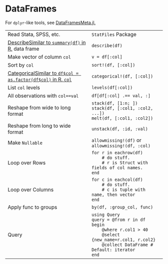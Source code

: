 
# DataFrames
For `dplyr`-like tools, see
[DataFramesMeta.jl.](https://github.com/JuliaStats/DataFramesMeta.jl)

|                                  |                                           |
| -------------------------------- | ----------------------------------------- |
| Read Stata, SPSS, etc.           | `StatFiles` Package                       |
| <a class="tooltip" href="#">Describe<span>Similar to `summary(df)` in R.</span></a> data frame | `describe(df)` |
| Make vector of column `col`      | `v = df[:col]`                            |
| Sort by `col`                    | `sort!(df, [:col])`                       |
| <a class="tooltip" href="#">Categorical<span>Similar to `df$col = as.factor(df$col)` in R.</span> `col` | `categorical!(df, [:col])` |
| List `col` levels                | `levels(df[:col])`                        |
| All observations with `col==val` | `df[df[:col] .== val, :]`                 |
| Reshape from wide to long format | `stack(df, [1:n; ])`<br>`stack(df, [:col1, :col2, ...])`<br>`melt(df, [:col1, :col2])` |
| Reshape from long to wide format | `unstack(df, :id, :val)`                  |
| Make `Nullable`                  | `allowmissing!(df)` or `allowmissing!(df, :col)` |
| Loop over Rows                   | `for r in eachrow(df)`<br>`    # do stuff.`<br>`    # r is Struct with fields of col names.`<br>`end` |
| Loop over Columns                | `for c in eachcol(df)`<br>`    # do stuff.`<br>`    # c is tuple with name, then vector`<br>`end` |
| Apply func to groups             | `by(df, :group_col, func)`                |
| Query                            | `using Query`<br>`query = @from r in df begin`<br>`    @where r.col1 > 40`<br>`    @select {new_name=r.col1, r.col2}`<br>`    @collect DataFrame # Default: iterator`<br>`end` |
